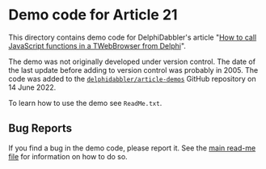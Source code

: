 # Demo code for Article 21

This directory contains demo code for DelphiDabbler's article "[How to call JavaScript functions in a TWebBrowser from Delphi](https://delphidabbler.com/articles/article-21)".

The demo was not originally developed under version control. The date of the last update before adding to version control was probably in 2005. The code was added to the [`delphidabbler/article-demos`](https://github.com/delphidabbler/article-demos) GitHub repository on 14 June 2022.

To learn how to use the demo see `ReadMe.txt`.

## Bug Reports

If you find a bug in the demo code, please report it. See the [main read-me file](https://github.com/delphidabbler/article-demos/blob/master/README.md#bug-reports) for information on how to do so.
